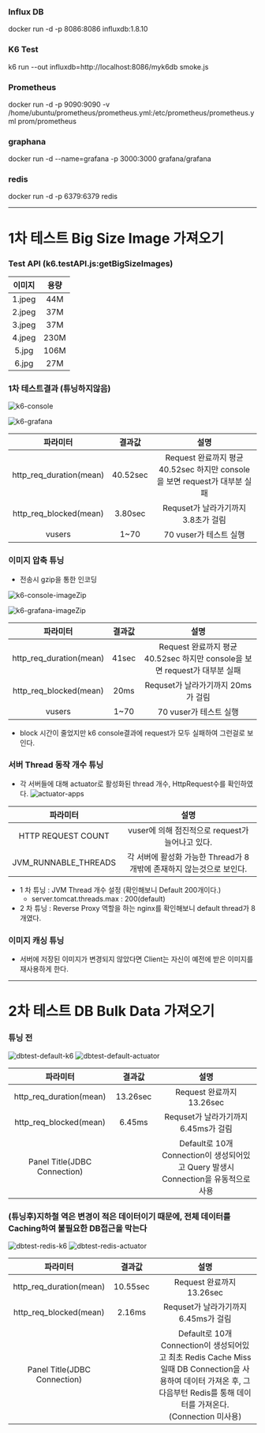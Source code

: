 ### Influx DB 
docker run -d -p 8086:8086 influxdb:1.8.10

### K6 Test
k6 run --out influxdb=http://localhost:8086/myk6db smoke.js

### Prometheus
docker run -d -p 9090:9090 -v /home/ubuntu/prometheus/prometheus.yml:/etc/prometheus/prometheus.yml prom/prometheus

### graphana
docker run -d --name=grafana -p 3000:3000 grafana/grafana

### redis
docker run -d -p 6379:6379 redis

---
# 1차 테스트 Big Size Image 가져오기

### Test API (k6.testAPI.js:getBigSizeImages)
|  이미지   |  용량  |  
|:------:|:----:|
| 1.jpeg | 44M  | 
| 2.jpeg | 37M  | 
| 3.jpeg | 37M  | 
| 4.jpeg | 230M | 
| 5.jpg  | 106M |  
| 6.jpg  | 27M  | 

### 1차 테스트결과 (튜닝하지않음)

![k6-console](imageTest/imagetest-default-k6-result.png)

![k6-grafana](imageTest/imagetest-default-k6-grafana.png)

|          파라미터           |   결과값    |                            설명                            |  
|:-----------------------:|:--------:|:--------------------------------------------------------:|
| http_req_duration(mean) | 40.52sec | Request 완료까지 평균 40.52sec 하지만 console을 보면 request가 대부분 실패 |
| http_req_blocked(mean)  | 3.80sec  |                 Requset가 날라가기까지 3.8초가 걸림                 |
|         vusers          |   1~70   |                     70 vuser가 테스트 실행                     |


### 이미지 압축 튜닝 
- 전송시 gzip을 통한 인코딩 

![k6-console-imageZip](imageTest/imagetest-imageZip-k6-result.png)

![k6-grafana-imageZip](imageTest/imagetest-imageZip-k6-grafana.png)

|          파라미터           |  결과값  |                            설명                            |  
|:-----------------------:|:-----:|:--------------------------------------------------------:|
| http_req_duration(mean) | 41sec | Request 완료까지 평균 40.52sec 하지만 console을 보면 request가 대부분 실패 |
| http_req_blocked(mean)  | 20ms  |                 Requset가 날라가기까지 20ms가 걸림                 |
|         vusers          | 1~70  |                     70 vuser가 테스트 실행                     |

- block 시간이 줄었지만 k6 console결과에 request가 모두 실패하여 그런걸로 보인다.

### 서버 Thread 동작 개수 튜닝
- 각 서버들에 대해 actuator로 활성화된 thread 개수, HttpRequest수를 확인하였다.
![actuator-apps](imageTest/apps-actuator-grafana.png)

|          파라미터           |              설명                                    |  
|:-------------------------:|:--------------------------------------------------:|
| HTTP REQUEST COUNT |  vuser에 의해 점진적으로 request가 늘어나고 있다.                   |
| JVM_RUNNABLE_THREADS  | 각 서버에 활성화 가능한 Thread가 8개밖에 존재하지 않는것으로 보인다. |


- 1 차 튜닝 : JVM Thread 개수 설정 (확인해보니 Default 200개이다.)
  - server.tomcat.threads.max : 200(default)
- 2 차 튜닝 : Reverse Proxy 역할을 하는 nginx를 확인해보니 default thread가 8개였다.

### 이미지 캐싱 튜닝 
- 서버에 저장된 이미지가 변경되지 않았다면 Client는 자신이 예전에 받은 이미지를 재사용하게 한다. 


---

# 2차 테스트 DB Bulk Data 가져오기
### 튜닝 전
![dbtest-default-k6](databaseTest/dbtest-default-k6-result.png)
![dbtest-default-actuator](databaseTest/dbtest-default-actuator-result.png)

|             파라미터             |   결과값    |                               설명                               |  
|:----------------------------:|:--------:|:--------------------------------------------------------------:|
|   http_req_duration(mean)    | 13.26sec |                     Request 완료까지 13.26sec                      |
|    http_req_blocked(mean)    |  6.45ms  |                   Requset가 날라가기까지 6.45ms가 걸림                   |
| Panel Title(JDBC Connection) |          | Default로 10개 Connection이 생성되어있고 Query 발생시 Connection을 유동적으로 사용 |

### (튜닝후)지하철 역은 변경이 적은 데이터이기 때문에, 전체 데이터를 Caching하여 불필요한 DB접근을 막는다

![dbtest-redis-k6](databaseTest/dbtest-redistuning-k6-result.png)
![dbtest-redis-actuator](databaseTest/dbtest-redistuning-actuator-result.png)

|             파라미터             |   결과값    |                                                                설명                                                                 |  
|:----------------------------:|:--------:|:---------------------------------------------------------------------------------------------------------------------------------:|
|   http_req_duration(mean)    | 10.55sec |                                                       Request 완료까지 13.26sec                                                       |
|    http_req_blocked(mean)    |  2.16ms  |                                                    Requset가 날라가기까지 6.45ms가 걸림                                                     |
| Panel Title(JDBC Connection) |          | Default로 10개 Connection이 생성되어있고 최초 Redis Cache Miss일때 DB Connection을 사용하여 데이터 가져온 후, 그 다음부턴 Redis를 통해 데이터를 가져온다. (Connection 미사용) |

